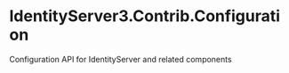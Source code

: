 # IdentityServer3.Contrib.Configuration
Configuration API for IdentityServer and related components
